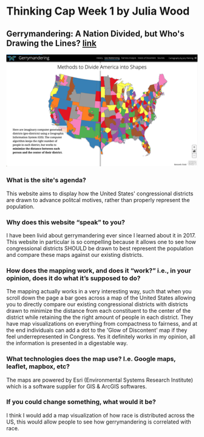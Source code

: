 # Thinking Cap Week 1 by Julia Wood

## Gerrymandering: A Nation Divided, but Who's Drawing the Lines? [link](https://www.arcgis.com/apps/Cascade/index.html?appid=53fdc467fbb74790bb6bfcf1375cfa1f) 

![Map Screenshot](https://github.com/JuliaWood1/DH151/blob/main/Week1/gerrymandering_img.png)

### What is the site's agenda?

This website aims to display how the United States' congressional districts are drawn to advance politcal motives, rather than properly represent the population. 

### Why does this website “speak” to you?

I have been livid about gerrymandering ever since I learned about it in 2017. This website in particular is so compelling because it allows one to see how congressional districts SHOULD be drawn to best represent the population and compare these maps against our existing districts. 

### How does the mapping work, and does it “work?” i.e., in your opinion, does it do what it’s supposed to do?

The mapping actually works in a very interesting way, such that when you scroll down the page a bar goes across a map of the United States allowing you to directly compare our existing congressional districts with districts drawn to minimize the distance from each constituent to the center of the district while retaining the the right amount of people in each district. They have map visualizations on everything from compactness to fairness, and at the end individuals can add a dot to the 'Glow of Discontent' map if they feel underrepresented in Congress. Yes it definitely works in my opinion, all the information is presented in a digestable way.

### What technologies does the map use? I.e. Google maps, leaflet, mapbox, etc?

The maps are powered by Esri (Environmental Systems Research Institute) which is a software supplier for GIS & ArcGIS softwares.

### If you could change something, what would it be?

I think I would add a map visualization of how race is distributed across the US, this would allow people to see how gerrymandering is correlated with race.

